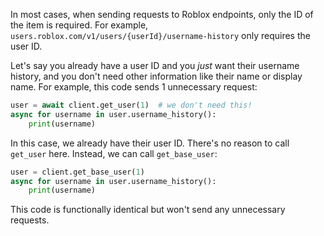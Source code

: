In most cases, when sending requests to Roblox endpoints, only the ID of the item is required.
For example, `users.roblox.com/v1/users/{userId}/username-history` only requires the user ID.

Let's say you already have a user ID and you *just* want their username history, and you don't need other information 
like their name or display name. For example, this code sends 1 unnecessary request:
```python
user = await client.get_user(1)  # we don't need this!
async for username in user.username_history():
    print(username)
```
In this case, we already have their user ID. There's no reason to call `get_user` here.
Instead, we can call `get_base_user`:
```python
user = client.get_base_user(1)
async for username in user.username_history():
    print(username)
```
This code is functionally identical but won't send any unnecessary requests.